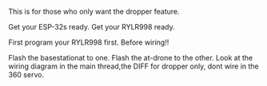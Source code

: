 This is for those who only want the dropper feature.

Get your ESP-32s ready. Get your RYLR998 ready.

First program your RYLR998 first. Before wiring!!

Flash the basestationat to one.
Flash the at-drone to the other.
Look at the wiring diagram in the main thread,the DIFF for dropper only, dont wire in the 360 servo.
